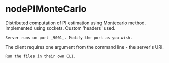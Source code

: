 nodePIMonteCarlo
================

Distributed computation of PI estimation using Montecarlo method. Implemented using sockets. Custom 'headers' used.
```
Server runs on port _9001_. Modify the port as you wish.
```
The client requires one argument from the command line - the server's URI. 
```
Run the files in their own CLI. 